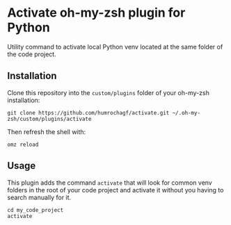 # Activate oh-my-zsh plugin for Python

Utility command to activate local Python venv located at the same folder of the code project.

## Installation

Clone this repository into the `custom/plugins` folder of your oh-my-zsh installation:

```shell
git clone https://github.com/humrochagf/activate.git ~/.oh-my-zsh/custom/plugins/activate
```

Then refresh the shell with:

```shell
omz reload
```

## Usage

This plugin adds the command `activate` that will look for common venv folders in the root of your code project and activate it without you having to search manually for it.

```shell
cd my_code_project
activate
```
